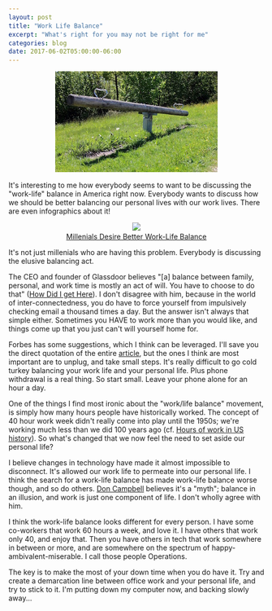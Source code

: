 ```yaml
---
layout: post
title: "Work Life Balance"
excerpt: "What's right for you may not be right for me"
categories: blog
date: 2017-06-02T05:00:00-06:00
---
```


<center><figure>
    <img src="/images/seesaw.jpg">
</figure></center>

It's interesting to me how everybody seems to want to be discussing the "work-life" balance in America right now.  Everybody wants to discuss how we should be better balancing our personal lives with our work lives.  There are even infographics about it!

<center><figure>
    <img src="http://gembamarketing.com/wp-content/uploads/2016/02/Work_Life_Balance-011.jpg">
    <figcaption><a href="http://gembamarketing.com/wp-content/uploads/2016/02/Work_Life_Balance-011.jpg">Millenials Desire Better Work-Life Balance</a></figcaption>
</figure></center>

It's not just millenials who are having this problem.  Everybody is discussing the elusive balancing act.

The CEO and founder of Glassdoor believes "[a] balance between family, personal, and work time is mostly an act of will. You have to choose to do that" (<a href="https://www.bloomberg.com/features/2017-how-did-i-get-here/robert-hohman.html?cmpid=socialflow-twitter-business&utm_content=business&utm_campaign=socialflow-organic&utm_source=twitter&utm_medium=social">How Did I get Here</a>).  I don't disagree with him, because in the world of inter-connectedness, you do have to force yourself from impulsively checking email a thousand times a day.  But the answer isn't always that simple either.  Sometimes you HAVE to work more than you would like, and things come up that you just can't will yourself home for.

Forbes has some suggestions, which I think can be leveraged.  I'll save you the direct quotation of the entire <a href="https://www.forbes.com/sites/deborahlee/2014/10/20/6-tips-for-better-work-life-balance/2/#8a6326052a13">article</a>, but the ones I think are most important are to unplug, and take small steps.  It's really difficult to go cold turkey balancing your work life and your personal life.  Plus phone withdrawal is a real thing.  So start small.  Leave your phone alone for an hour a day.

One of the things I find most ironic about the "work/life balance" movement, is simply how many hours people have historically worked. The concept of 40 hour work week didn't really come into play until the 1950s; we're working much less than we did 100 years ago (cf. <a href="https://eh.net/encyclopedia/hours-of-work-in-u-s-history/">Hours of work in US history</a>).  So what's changed that we now feel the need to set aside our personal life?

I believe changes in technology have made it almost impossible to disconnect.  It's allowed our work life to permeate into our personal life.  I think the search for a work-life balance has made work-life balance worse though, and so do others.  <a href="https://www.linkedin.com/pulse/20141101194644-5220577-work-life-balance-is-a-myth">Don Campbell</a> believes it's a "myth"; balance in an illusion, and work is just one component of life.  I don't wholly agree with him.

I think the work-life balance looks different for every person.  I have some co-workers that work 60 hours a week, and love it.  I have others that work only 40, and enjoy that.  Then you have others in tech that work somewhere in between or more, and are somewhere on the spectrum of happy-ambivalent-miserable.  I call those people Operations.

The key is to make the most of your down time when you do have it.  Try and create a demarcation line between office work and your personal life, and try to stick to it.  I'm putting down my computer now, and backing slowly away...